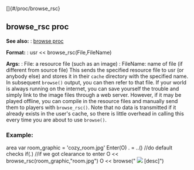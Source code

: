 []{#/proc/browse_rsc}
## browse_rsc proc
**See also:**
:   [browse proc](#/proc/browse)
<!-- -->
**Format:**
:   usr \<\< browse_rsc(File,FileName)
<!-- -->
**Args:**
:   File: a resource file (such as an image)
:   FileName: name of file (if different from source file)
This sends the specified resource file to usr (or anybody else) and
stores it in their `cache` directory with the specified name. In
subsequent `browse()` output, you can then refer to that file.
If your world is always running on the internet, you can save yourself
the trouble and simply link to the image files through a web server.
However, if it may be played offline, you can compile in the resource
files and manually send them to players with `browse_rsc()`.
Note that no data is transmitted if it already exists in the user\'s
cache, so there is little overhead in calling this every time you are
about to use `browse()`.
### Example:
area var room_graphic = \'cozy_room.jpg\' Enter(O) . = ..() //do default
checks if(.) //if we got clearance to enter O \<\<
browse_rsc(room_graphic,\"room.jpg\") O \<\< browse(\"
![](room.jpg)
\[desc\]\")